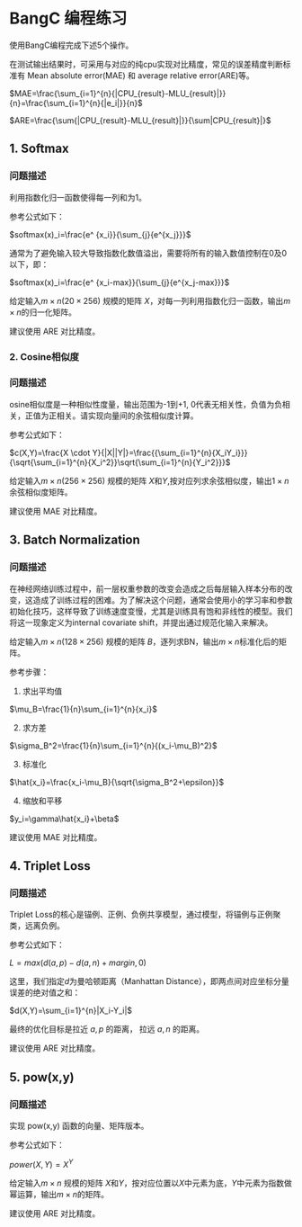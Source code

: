 # BangC 编程练习

使用BangC编程完成下述5个操作。

在测试输出结果时，可采用与对应的纯cpu实现对比精度，常见的误差精度判断标准有 Mean absolute error(MAE) 和 average relative error(ARE)等。

$MAE=\frac{\sum_{i=1}^{n}{|CPU_{result}-MLU_{result}|}}{n}=\frac{\sum_{i=1}^{n}{|e_i|}}{n}$

$ARE=\frac{\sum{|CPU_{result}-MLU_{result}|}}{\sum|CPU_{result}|}$

## 1. Softmax

### 问题描述

利用指数化归一函数使得每一列和为1。

参考公式如下：

$softmax(x)_i=\frac{e^ {x_i}}{\sum_{j}{e^{x_j}}}$ 

通常为了避免输入较大导致指数化数值溢出，需要将所有的输入数值控制在0及0以下，即：

$softmax(x)_i=\frac{e^ {x_i-max}}{\sum_{j}{e^{x_j-max}}}$

给定输入$m\times n(20\times 256)$ 规模的矩阵 $X$，对每一列利用指数化归一函数，输出$m\times n$的归一化矩阵。

建议使用 ARE 对比精度。



### 2. Cosine相似度

### 问题描述

osine相似度是一种相似性度量，输出范围为-1到+1, 0代表无相关性，负值为负相关，正值为正相关。请实现向量间的余弦相似度计算。

参考公式如下：

$c(X,Y)=\frac{X \cdot Y}{|X||Y|}=\frac{{\sum_{i=1}^{n}{X_iY_i}}}{\sqrt{\sum_{i=1}^{n}{X_i^2}}\sqrt{\sum_{i=1}^{n}{Y_i^2}}}$

给定输入$m\times n(256\times 256)$ 规模的矩阵 $X$和$Y$,按对应列求余弦相似度，输出$1\times n$余弦相似度矩阵。

建议使用 MAE 对比精度。



## 3. Batch Normalization

### 问题描述

在神经网络训练过程中，前一层权重参数的改变会造成之后每层输入样本分布的改变，这造成了训练过程的困难。为了解决这个问题，通常会使用小的学习率和参数初始化技巧，这样导致了训练速度变慢，尤其是训练具有饱和非线性的模型。我们将这一现象定义为internal covariate shift，并提出通过规范化输入来解决。

给定输入$m\times n(128\times 256)$ 规模的矩阵 $B$，逐列求BN，输出$m\times n$标准化后的矩阵。

参考步骤：

1. 求出平均值

$\mu_B=\frac{1}{n}\sum_{i=1}^{n}{x_i}$

2. 求方差

$\sigma_B^2=\frac{1}{n}\sum_{i=1}^{n}{(x_i-\mu_B)^2}$

3. 标准化

$\hat{x_i}=\frac{x_i-\mu_B}{\sqrt{\sigma_B^2+\epsilon}}$

4. 缩放和平移

$y_i=\gamma\hat{x_i}+\beta$

建议使用 MAE 对比精度。



## 4. Triplet Loss

### 问题描述

Triplet Loss的核心是锚例、正例、负例共享模型，通过模型，将锚例与正例聚类，远离负例。

参考公式如下：

$L=max(d(a,p)-d(a,n)+margin,0)$

这里，我们指定$d$为曼哈顿距离（Manhattan Distance），即两点间对应坐标分量误差的绝对值之和：

$d(X,Y)=\sum_{i=1}^{n}|X_i-Y_i|$

最终的优化目标是拉近  $a, p$  的距离， 拉远  $a, n$  的距离。

建议使用 ARE 对比精度。



## 5. pow(x,y)

### 问题描述

实现 pow(x,y) 函数的向量、矩阵版本。

参考公式如下：

$power(X,Y)=X^Y$

给定输入$m\times n$ 规模的矩阵 $X$和$Y$，按对应位置以$X$中元素为底，$Y$中元素为指数做幂运算，输出$m\times n$的矩阵。

建议使用 ARE 对比精度。

### 
